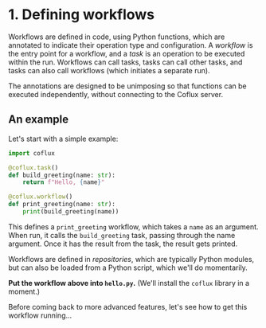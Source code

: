 # 1. Defining workflows

Workflows are defined in code, using Python functions, which are annotated to indicate their operation type and configuration. A _workflow_ is the entry point for a workflow, and a _task_ is an operation to be executed within the run. Workflows can call tasks, tasks can call other tasks, and tasks can also call workflows (which initiates a separate run).

The annotations are designed to be unimposing so that functions can be executed independently, without connecting to the Coflux server.

## An example

Let's start with a simple example:

```python
import coflux

@coflux.task()
def build_greeting(name: str):
    return f"Hello, {name}"

@coflux.workflow()
def print_greeting(name: str):
    print(build_greeting(name))
```

This defines a `print_greeting` workflow, which takes a `name` as an argument. When run, it calls the `build_greeting` task, passing through the name argument. Once it has the result from the task, the result gets printed.

Workflows are defined in _repositories_, which are typically Python modules, but can also be loaded from a Python script, which we'll do momentarily.

**Put the workflow above into `hello.py`.** (We'll install the `coflux` library in a moment.)

Before coming back to more advanced features, let's see how to get this workflow running...
